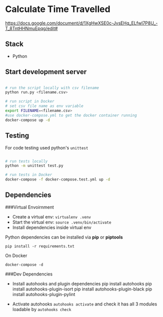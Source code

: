 # Calculate Time Travelled
https://docs.google.com/document/d/1XgHwXSE0c-JvsEHq_ELfwl7P8U_-T_8TntHHNmuEpqg/edit#
## Stack
* Python

## Start development server
```sh

# run the script locally with csv filename
python run.py <filename.csv>

# run script in Docker
# set csv file name as env variable
export FILENAME=<filename.csv>
#use docker-compose.yml to get the docker container running
docker-compose up -d
``` 

## Testing

For code testing used python's `unittest`

```sh

# run tests locally
python -m unittest test.py

# run tests in Docker
docker-compose -f docker-compose.test.yml up -d
``` 


## Dependencies

###Virtual Envoirnment
- Create a virtual env: `virtualenv .venv`
- Start the virtual env: `source .venv/bin/activate`
- Install dependencies inside virtual env

Python dependencies can be installed via **pip** or **piptools**

```
pip install -r requirements.txt 
```

On Docker

```
docker-compose -d
```

###Dev Dependencies

- Install autohooks and plugin dependencies
  pip install autohooks
  pip install autohooks-plugin-isort
  pip install autohooks-plugin-black
  pip install autohooks-plugin-pylint

- Activate autohooks `autohooks activate` and check it has all 3 modules loadable by `autohooks check`
